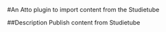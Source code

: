#An Atto plugin to import content from the Studietube

##Description
Publish content from Studietube